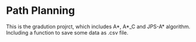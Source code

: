 # Path Planning
This is the gradution projrct, which includes A*, A*_C and JPS-A* algorithm. Including a function to save some data as .csv file.
